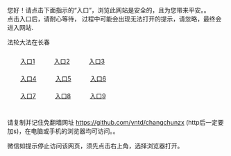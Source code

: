 您好！请点击下面指示的“入口”，浏览此网站是安全的，且为您带来平安。。 <br/>
点击入口后，请耐心等待， 过程中可能会出现无法打开的提示，请忽略，最终会进入网站. </br>

法轮大法在长春<br/>
<div style="padding:10px"><a style="margin:20px" target="_blank" href="https://d1juzaup38fy0q.cloudfront.net/2Qpsp?gtpsbft" id="ccLink1" rel="nofollow">入口1</a> <a target="_blank" style="margin:20px" href="https://d3k8eqn2c5vucr.cloudfront.net/2Qpsp?zibcqfg" id="ccLink2" rel="nofollow">入口2</a> <a style="margin:20px" target="_blank" href="https://d7uyr3svab0r4.cloudfront.net/2Qpsp?ezaeje" id="ccLink3" rel="nofollow">入口3</a></div>

<div style="padding:10px" ><a style="margin:20px" target="_blank" href="https://d1juzaup38fy0q.cloudfront.net/2Qpsp?gtpsbft" id="ccLink4" rel="nofollow">入口4</a> <a style="margin:20px" href="https://d3k8eqn2c5vucr.cloudfront.net/2Qpsp?zibcqfg" target="_blank" id="ccLink5" rel="nofollow">入口5</a> <a style="margin:20px" href="https://d7uyr3svab0r4.cloudfront.net/2Qpsp?ezaeje" target="_blank" id="ccLink6" rel="nofollow">入口6</a></div>

<div style="padding:10px"><a style="margin:20px" target="_blank" href="https://d1juzaup38fy0q.cloudfront.net/2Qpsp?gtpsbft" id="ccLink7" rel="nofollow">入口7</a> <a style="margin:20px" href="https://d3k8eqn2c5vucr.cloudfront.net/2Qpsp?zibcqfg" target="_blank" id="ccLink8" rel="nofollow">入口8</a> <a style="margin:20px" target="_blank" href="https://d7uyr3svab0r4.cloudfront.net/2Qpsp?ezaeje" id="ccLink9" rel="nofollow">入口9</a></div>

<br/>



请复制并记住免翻墙网址 https://github.com/yntd/changchunzx (http后一定要加s)，在电脑或手机的浏览器均可访问。。<br/>

微信如提示停止访问该网页，须先点击右上角，选择浏览器打开。
